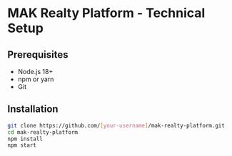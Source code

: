 # MAK Realty Platform - Technical Setup

## Prerequisites
- Node.js 18+ 
- npm or yarn
- Git

## Installation
```bash
git clone https://github.com/[your-username]/mak-realty-platform.git
cd mak-realty-platform
npm install
npm start
